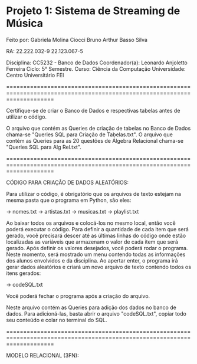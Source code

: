 # Projeto 1: Sistema de Streaming de Música

Feito por: Gabriela Molina Ciocci 
           Bruno Arthur Basso Silva

RA:        22.222.032-9
           22.123.067-5  

Disciplina: CC5232 - Banco de Dados
Coordenador(a): Leonardo Anjoletto Ferreira
Ciclo: 5° Semestre. 
Curso: Ciência da Computação
Universidade: Centro Universitário FEI

==========================================================================================================================

Certifique-se de criar o Banco de Dados e respectivas tabelas antes de utilizar o código.

O arquivo que contém as Queries de criação de tabelas no Banco de Dados chama-se "Queries SQL para Criação de Tabelas.txt".
O arquivo que contém as Queries para as 20 questões de Álgebra Relacional chama-se "Queries SQL para Alg Rel.txt".

==========================================================================================================================

CÓDIGO PARA CRIAÇÃO DE DADOS ALEATÓRIOS:

Para utilizar o código, é obrigatório que os arquivos de texto estejam na mesma pasta que o programa em Python, são eles:

-> nomes.txt
-> artistas.txt
-> musicas.txt
-> playlist.txt

Ao baixar todos os arquivos e colocá-los no mesmo local, então você poderá executar o código.
Para definir a quantidade de cada item que será gerado, você precisará descer até as últimas linhas do código onde estão 
localizadas as variáveis que armazenam o valor de cada item que será gerado.
Após definir os valores desejados, você poderá rodar o programa.
Neste momento, será mostrado um menu contendo todas as informações dos alunos envolvidos e da disciplina.
Ao apertar enter, o programa irá gerar dados aleatórios e criará um novo arquivo de texto contendo todos os itens gerados:

-> codeSQL.txt

Você poderá fechar o programa após a criação do arquivo.

Neste arquivo contém as Queries para adição dos dados no banco de dados.
Para adicioná-las, basta abrir o arquivo "codeSQL.txt", copiar todo seu conteúdo e colar no terminal do SQL.

==========================================================================================================================

MODELO RELACIONAL (3FN):

